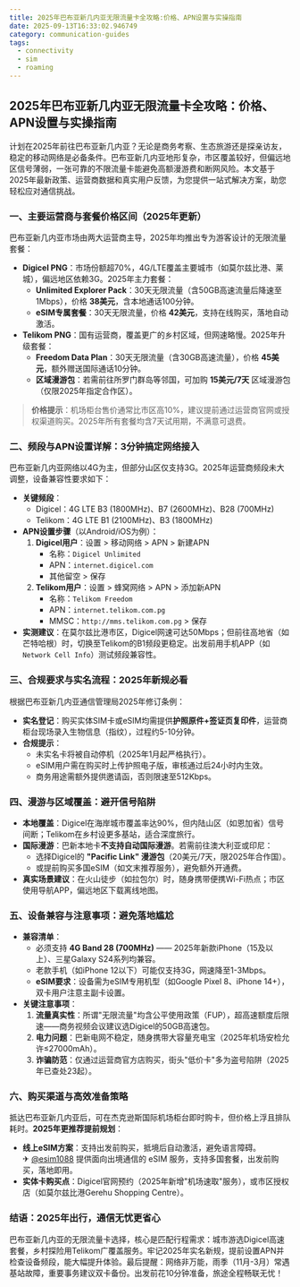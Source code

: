 ```yaml
---
title: 2025年巴布亚新几内亚无限流量卡全攻略:价格、APN设置与实操指南
date: 2025-09-13T16:33:02.946749
category: communication-guides
tags:
  - connectivity
  - sim
  - roaming
---
```


## 2025年巴布亚新几内亚无限流量卡全攻略：价格、APN设置与实操指南

计划在2025年前往巴布亚新几内亚？无论是商务考察、生态旅游还是探亲访友，稳定的移动网络是必备条件。巴布亚新几内亚地形复杂，市区覆盖较好，但偏远地区信号薄弱，一张可靠的不限流量卡能避免高额漫游费和断网风险。本文基于2025年最新政策、运营商数据和真实用户反馈，为您提供一站式解决方案，助您轻松应对通信挑战。

### 一、主要运营商与套餐价格区间（2025年更新）
巴布亚新几内亚市场由两大运营商主导，2025年均推出专为游客设计的无限流量套餐：
- **Digicel PNG**：市场份额超70%，4G/LTE覆盖主要城市（如莫尔兹比港、莱城），偏远地区依赖3G。2025年主力套餐：
  - **Unlimited Explorer Pack**：30天无限流量（含50GB高速流量后降速至1Mbps），价格 **38美元**，含本地通话100分钟。
  - **eSIM专属套餐**：30天无限流量，价格 **42美元**，支持在线购买，落地自动激活。
- **Telikom PNG**：国有运营商，覆盖更广的乡村区域，但网速略慢。2025年升级套餐：
  - **Freedom Data Plan**：30天无限流量（含30GB高速流量），价格 **45美元**，额外赠送国际通话10分钟。
  - **区域漫游包**：若需前往所罗门群岛等邻国，可加购 **15美元/7天** 区域漫游包（仅限2025年指定合作区）。

> **价格提示**：机场柜台售价通常比市区高10%，建议提前通过运营商官网或授权渠道购买。2025年所有套餐均含7天试用期，不满意可退费。

### 二、频段与APN设置详解：3分钟搞定网络接入
巴布亚新几内亚网络以4G为主，但部分山区仅支持3G。2025年运营商频段未大调整，设备兼容性要求如下：
- **关键频段**：
  - Digicel：4G LTE B3 (1800MHz)、B7 (2600MHz)、B28 (700MHz)
  - Telikom：4G LTE B1 (2100MHz)、B3 (1800MHz)
- **APN设置步骤**（以Android/iOS为例）：
  1. **Digicel用户**：设置 > 移动网络 > APN > 新建APN  
     - 名称：`Digicel Unlimited`  
     - APN：`internet.digicel.com`  
     - 其他留空 > 保存
  2. **Telikom用户**：设置 > 蜂窝网络 > APN > 添加新APN  
     - 名称：`Telikom Freedom`  
     - APN：`internet.telikom.com.pg`  
     - MMSC：`http://mms.telikom.com.pg` > 保存
- **实测建议**：在莫尔兹比港市区，Digicel网速可达50Mbps；但前往高地省（如芒特哈根）时，切换至Telikom的B1频段更稳定。出发前用手机APP（如`Network Cell Info`）测试频段兼容性。

### 三、合规要求与实名流程：2025年新规必看
根据巴布亚新几内亚通信管理局2025年修订条例：
- **实名登记**：购买实体SIM卡或eSIM均需提供**护照原件+签证页复印件**，运营商柜台现场录入生物信息（指纹），过程约5-10分钟。
- **合规提示**：
  - 未实名卡将被自动停机（2025年1月起严格执行）。
  - eSIM用户需在购买时上传护照电子版，审核通过后24小时内生效。
  - 商务用途需额外提供邀请函，否则限速至512Kbps。

### 四、漫游与区域覆盖：避开信号陷阱
- **本地覆盖**：Digicel在海岸城市覆盖率达90%，但内陆山区（如恩加省）信号间断；Telikom在乡村设更多基站，适合深度旅行。
- **国际漫游**：巴新本地卡**不支持自动国际漫游**。若需前往澳大利亚或印尼：
  - 选择Digicel的 **"Pacific Link" 漫游包**（20美元/7天，限2025年合作国）。
  - 或提前购买多国eSIM（如文末推荐服务），避免额外开通费。
- **真实场景建议**：在火山徒步（如拉包尔）时，随身携带便携Wi-Fi热点；市区使用导航APP，偏远地区下载离线地图。

### 五、设备兼容与注意事项：避免落地尴尬
- **兼容清单**：
  - 必须支持 **4G Band 28 (700MHz)** —— 2025年新款iPhone（15及以上）、三星Galaxy S24系列均兼容。
  - 老款手机（如iPhone 12以下）可能仅支持3G，网速降至1-3Mbps。
  - **eSIM要求**：设备需为eSIM专用机型（如Google Pixel 8、iPhone 14+），双卡用户注意主副卡设置。
- **关键注意事项**：
  1. **流量真实性**：所谓"无限流量"均含公平使用政策（FUP），超高速额度后限速——商务视频会议建议选Digicel的50GB高速包。
  2. **电力问题**：巴新电网不稳定，随身携带大容量充电宝（2025年机场安检允许≤27000mAh）。
  3. **诈骗防范**：仅通过运营商官方店购买，街头"低价卡"多为盗号陷阱（2025年已查处23起）。

### 六、购买渠道与高效准备策略
抵达巴布亚新几内亚后，可在杰克逊斯国际机场柜台即时购卡，但价格上浮且排队耗时。**2025年更推荐提前规划**：
- **线上eSIM方案**：支持出发前购买，抵境后自动激活，避免语言障碍。  
  ✈ [@esim1088](https://t.me/s/esim1088) 提供面向出境通信的 eSIM 服务，支持多国套餐，出发前购买，落地即用。
- **实体卡购买点**：Digicel官网预约（2025年新增"机场速取"服务），或市区授权店（如莫尔兹比港Gerehu Shopping Centre）。

### 结语：2025年出行，通信无忧更省心
巴布亚新几内亚的无限流量卡选择，核心是匹配行程需求：城市游选Digicel高速套餐，乡村探险用Telikom广覆盖服务。牢记2025年实名新规，提前设置APN并检查设备频段，能大幅提升体验。最后提醒：网络非万能，雨季（11月-3月）常遇基站故障，重要事务建议双卡备份。出发前花10分钟准备，旅途全程畅联无忧！